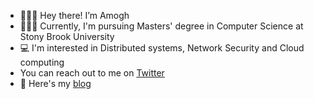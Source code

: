 - 🙋🏻‍♂️   Hey there! I’m Amogh
- 👨🏻‍🎓   Currently, I'm pursuing Masters' degree in Computer Science at Stony Brook University
- 💻   I'm interested in Distributed systems, Network Security and Cloud computing 
- You can reach out to me on [Twitter](https://twitter.com/amoghjo8)
- 📑   Here's my [blog](https://magnifico.herokuapp.com/) 
<!---
amoghj8/amoghj8 is a ✨ special ✨ repository because its `README.md` (this file) appears on your GitHub profile.
You can click the Preview link to take a look at your changes.
--->
